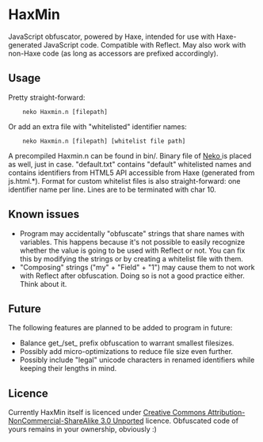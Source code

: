 # HaxMin
JavaScript obfuscator, powered by Haxe, intended for use with Haxe-generated JavaScript code. Compatible with Reflect. May also work with non-Haxe code (as long as accessors are prefixed accordingly).

## Usage
Pretty straight-forward:
```
	neko Haxmin.n [filepath]
```
Or add an extra file with "whitelisted" identifier names:
```
	neko Haxmin.n [filepath] [whitelist file path]
```
A precompiled Haxmin.n can be found in bin/. Binary file of [Neko ](https://github.com/HaxeFoundation/neko) is placed as well, just in case.
"default.txt" contains "default" whitelisted names and contains identifiers from HTML5 API accessible from Haxe (generated from js.html.*). Format for custom whitelist files is also straight-forward: one identifier name per line. Lines are to be terminated with char 10.

## Known issues
*	Program may accidentally "obfuscate" strings that share names with variables. This happens because it's not possible to easily recognize whether the value is going to be used with Reflect or not. You can fix this by modifying the strings or by creating a whitelist file with them.
*	"Composing" strings ("my" + "Field" + "1") may cause them to not work with Reflect after obfuscation. Doing so is not a good practice either. Think about it.

## Future
The following features are planned to be added to program in future:
*	Balance get_/set_ prefix obfuscation to warrant smallest filesizes.
*	Possibly add micro-optimizations to reduce file size even further.
*	Possibly include "legal" unicode characters in renamed identifiers while keeping their lengths in mind.

## Licence
Currently HaxMin itself is licenced under [Creative Commons Attribution-NonCommercial-ShareAlike 3.0 Unported](http://creativecommons.org/licenses/by-nc-sa/3.0/) licence.
Obfuscated code of yours remains in your ownership, obviously :)